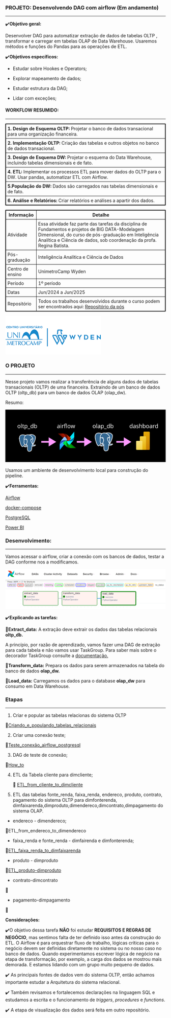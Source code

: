 <h3>PROJETO: Desenvolvendo DAG com airflow (Em andamento)</h3>

----------------------------------------------

:heavy_check_mark:**Objetivo geral:**

Desenvolver DAG para automatizar extração de dados de tabelas OLTP , transformar e carregar em tabelas OLAP de Data Warehouse. Usaremos métodos e funções do Pandas para as operações de ETL.

:heavy_check_mark:**Objetivos específicos:**

- Estudar sobre Hookes e Operators;

- Explorar mapeamento de dados;

- Estudar estrutura da DAG;

- Lidar com exceções;



<h4> WORKFLOW RESUMIDO: </h4>

---------------------------------------------

<table style="border: 1px solid black; border-collapse: collapse;">
  <tr>
    <td style="border: 1px solid black; padding: 5px;"><b>1. Design de Esquema OLTP:</b> Projetar o banco de dados transacional para uma organização financeira.</td>
  </tr>
  <tr>
    <td style="border: 1px solid black; padding: 5px;"> <b>2. Implementação OLTP:</b> Criação das tabelas e outros objetos no banco de dados transacional.</td>
  </tr>
  <tr>
    <td style="border: 1px solid black; padding: 5px;"><b>3. Design de Esquema DW:</b> Projetar o esquema do Data Warehouse, incluindo tabelas dimensionais e de fato.</td>
  </tr>
  <tr>
    <td style="border: 1px solid black; padding: 5px;"><b>4. ETL:</b> Implementar os processos ETL para mover dados do OLTP para o DW. Usar pandas, automatizar ETL com Airflow.</td>
  </tr>
  <tr>
    <td style="border: 1px solid black; padding: 5px;"><b>5.População do DW:</b> Dados são carregados nas tabelas dimensionais e de fato.</td>
  </tr>
  <tr>
      <td style="border: 1px solid black; padding: 5px;"><b>6. Análise e Relatórios: </b> Criar relatórios e análises a apartir dos dados.</td>
  </tr>
</table>



<table style="border: 1px solid black; border-collapse: collapse;">
  <tr>
    <th style="border: 1px solid black; padding: 5px;">Informação</th>
    <th style="border: 1px solid black; padding: 5px;">Detalhe</th>
  </tr>
  <tr>
    <td style="border: 1px solid black; padding: 5px;">Atividade</td>
    <td style="border: 1px solid black; padding: 5px;">Essa atividade faz parte das tarefas da disciplina de Fundamentos e projetos de BIG DATA-Modelagem Dimensional, do curso de pós-graduação em Inteligência Analítica e Ciência de dados, sob coordenação da profa. Regina Batista.</td>
  </tr>
  <tr>
    <td style="border: 1px solid black; padding: 5px;">Pós-graduação</td>
    <td style="border: 1px solid black; padding: 5px;">Inteligência Analítica e Ciência de Dados</td>
  </tr>
  <tr>
    <td style="border: 1px solid black; padding: 5px;">Centro de ensino</td>
    <td style="border: 1px solid black; padding: 5px;">UnimetroCamp Wyden</td>
  </tr>
  <tr>
    <td style="border: 1px solid black; padding: 5px;">Período</td>
    <td style="border: 1px solid black; padding: 5px;">1º período</td>
  </tr>
  <tr>
    <td style="border: 1px solid black; padding: 5px;">Datas</td>
    <td style="border: 1px solid black; padding: 5px;">Jun/2024 a Jun/2025</td>
  </tr>
  <tr>
    <td style="border: 1px solid black; padding: 5px;">Repositório</td>
    <td style="border: 1px solid black; padding: 5px;">Todos os trabalhos desenvolvidos durante o curso podem ser encontrados aqui: <a href="https://github.com/RegiMaria/Graduate_program_Data_Science_and_Analytical_Intelligence">Repositório da pós</a></td>
  </tr>
</table>


![wyden_logo](imag/wydenlogo.png)

<h3>O PROJETO</h3>

----------------------------------------------------------------------------------------------------------------------------------

Nesse projeto vamos realizar a transferência de alguns dados de tabelas transacionais (OLTP) de uma financeira. Extraindo de um banco de dados OLTP (oltp_db) para um banco de dados OLAP (olap_dw).

Resumo:

![etl_pipeline](imag/etl_pipeline.png)

Usamos um ambiente de desenvolvimento local para construção do pipeline.

:heavy_check_mark:**Ferramentas:**

[Airflow](https://airflow.apache.org/docs/apache-airflow/stable/installation/index.html)

[docker-compose](https://airflow.apache.org/docs/docker-stack/index.html)

[PostgreSQL ](https://www.postgresql.org/download/)

[Power BI](https://www.microsoft.com/pt-br/download/details.aspx?id=58494)

<h3>Desenvolvimento:</h3>

------------------------------------------------------------------------------------------------------------------

Vamos acessar o airflow, criar a conexão com os bancos de dados, testar a DAG conforme nos a modificamos.

![pipeline_airflow](imag/pipeline_airflow.png)

:heavy_check_mark:**Explicando as tarefas:**

:red_circle:**Extract_data:** A extração deve extrair os dados das tabelas relacionais **oltp_db.**

A princípio, por razão de aprendizado, vamos fazer uma DAG de extração para cada tabela e não vamos usar TaskGroup. Para saber mais sobre o decorador TaskGroup consulte a [documentação.](https://airflow.apache.org/docs/apache-airflow/stable/_api/airflow/decorators/task_group/index.html) 

:red_circle:**Transform_data:** Prepara os dados para serem armazenados na tabela do banco de dados **olap_dw.**

:red_circle:**Load_data:** Carregamos os dados para o database **olap_dw** para consumo em Data Warehouse.



<h3> Etapas </h3>

---------------------------------------------------

1. Criar e popular as tabelas relacionas do sistema OLTP

:pushpin:[Criando_e_populando_tabelas_relacionais](OLTP_DB)

2. Criar uma conexão teste;

:pushpin:[Teste_conexão_airflow_postgresql](teste)

3. DAG de teste de conexão;

:pushpin:[How_to](HOW_TO)

4. ETL da Tabela cliente para dimcliente;

   :pushpin: [ETL_from_cliente_to_dimcliente](https://github.com/RegiMaria/Airflow_ETL_oltp_to_olap/tree/main/tabelas/cliente_dimcliente)

5. ETL das tabelas fonte_renda, faixa_renda, endereco, produto, contrato, pagamento do sistema OLTP para dimfonterenda, dimfaixarenda,dimproduto,dimendereco,dimcontrato,dimpagamento do sistema OLAP.

- endereco - dimendereco;

:pushpin:ETL_from_endereco_to_dim​endereco

- faixa_renda e fonte_renda - dimfairenda e dimfonterenda;

:pushpin:[ETL_faixa_renda_to_dimfaixarenda](https://github.com/RegiMaria/Airflow_ETL_oltp_to_olap/tree/main/tabelas/faixa_renda-dimfaixarenda)

- produto - dimproduto

:pushpin:[ETL_produto-dimproduto](https://github.com/RegiMaria/Data_Warehouse_nomenclatura)

- contrato-dimcontrato

:pushpin:

- pagamento-dimpagamento

:pushpin:



**Considerações:**

:heavy_check_mark:O objetivo dessa tarefa **NÃO** foi estudar **REQUISITOS E REGRAS DE NEGÓCIO**, mas sentimos falta de ter definido isso antes da construção do ETL. O Airflow é para orquestrar fluxo de trabalho, lógicas críticas para o negócio devem ser definidas diretamente no sistema ou no nosso caso no banco de dados.  Quando experimentamos escrever lógica de negócio na etapa de transformação, por exemplo, a carga dos dados se mostrou mais demorada. E estamos lidando com um grupo muito pequeno de dados.

:heavy_check_mark:  As principais fontes de dados vem do sistema OLTP, então achamos importante estudar a Arquitetura do sistema relacional.

:heavy_check_mark: Também revisamos e fortalecemos declarações na linguagem SQL e estudamos a escrita e o funcionamento de *triggers*, *procedures* e *functions*.

:heavy_check_mark: A etapa de visualização dos dados será feita em outro repositório.
